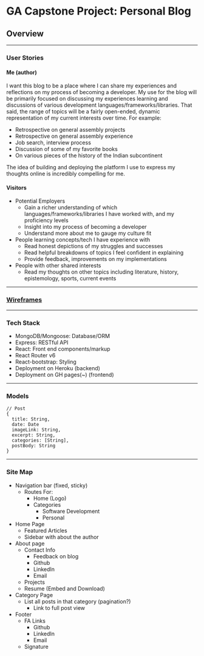 # GA Capstone Project: Personal Blog

## Overview
***
### User Stories
#### Me (author)
I want this blog to be a place where I can share my experiences and reflections on my process of becoming a developer. My use for the blog will be primarily focused on discussing my experiences learning and discussions of various development languages/frameworks/libraries. That said, the range of topics will be a fairly open-ended, dynamic representation of my current interests over time. For example:

- Retrospective on general assembly projects
- Retrospective on general assembly experience
- Job search, interview process
- Discussion of some of my favorite books
- On various pieces of the history of the Indian subcontinent

The idea of building and deploying the platform I use to express my thoughts online is incredibly compelling for me.

#### Visitors
- Potential Employers
  - Gain a richer understanding of which languages/frameworks/libraries I have worked with, and my proficiency levels
  - Insight into my process of becoming a developer
  - Understand more about me to gauge my culture fit
- People learning concepts/tech I have experience with
  - Read honest depictions of my struggles and successes
  - Read helpful breakdowns of topics I feel confident in explaining
  - Provide feedback, improvements on my implementations
- People with other shared interests
  - Read my thoughts on other topics including literature, history, epistemology, sports, current events

***
### [Wireframes](https://imgur.com/a/des3nSu)

***
### Tech Stack
- MongoDB/Mongoose: Database/ORM
- Express: RESTful API
- React: Front end components/markup
- React Router v6
- React-bootstrap: Styling
- Deployment on Heroku (backend)
- Deployment on GH pages(~) (frontend)

***
### Models
```
// Post
{
  title: String,
  date: Date
  imageLink: String,
  excerpt: String,
  categories: [String],
  postBody: String
}
```


***
### Site Map
- Navigation bar (fixed, sticky)
  - Routes For:
    - Home (Logo)
    - Categories
      - Software Development
      - Personal
- Home Page
  - Featured Articles
  - Sidebar with about the author
- About page
  - Contact Info
    - Feedback on blog
    - Github
    - LinkedIn
    - Email
  - Projects
  - Resume (Embed and Download)
- Category Page
  - List all posts in that category (pagination?)
    - Link to full post view
- Footer
  - FA Links
    - Github
    - LinkedIn
    - Email
  - Signature
